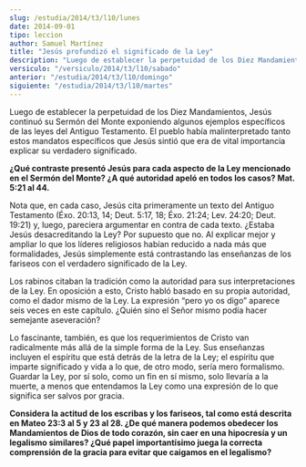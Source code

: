 ```yaml
---
slug: /estudia/2014/t3/l10/lunes
date: 2014-09-01
tipo: leccion
author: Samuel Martínez
title: "Jesús profundizó el significado de la Ley"
description: "Luego de establecer la perpetuidad de los Diez Mandamientos, Jesús continuó su Sermón del Monte exponiendo algunos ejemplos específicos de las leyes del Antiguo Testamento. El pueblo había malinterpretado tanto estos mandatos específicos que Jesús sintió que era..."
versiculo: "/versiculo/2014/t3/l10/sabado"
anterior: "/estudia/2014/t3/l10/domingo"
siguiente: "/estudia/2014/t3/l10/martes"
---
```


Luego de establecer la perpetuidad de los Diez Mandamientos, Jesús continuó su Sermón del Monte exponiendo algunos ejemplos específicos de las leyes del Antiguo Testamento. El pueblo había malinterpretado tanto estos mandatos específicos que Jesús sintió que era de vital importancia explicar su verdadero significado.

**¿Qué contraste presentó Jesús para cada aspecto de la Ley mencionado en el Sermón del Monte? ¿A qué autoridad apeló en todos los casos? Mat. 5:21 al 44.**

Nota que, en cada caso, Jesús cita primeramente un texto del Antiguo Testamento (Éxo. 20:13, 14; Deut. 5:17, 18; Éxo. 21:24; Lev. 24:20; Deut. 19:21) y, luego, pareciera argumentar en contra de cada texto. ¿Estaba Jesús desacreditando la Ley? Por supuesto que no. Al explicar mejor y ampliar lo que los líderes religiosos habían reducido a nada más que formalidades, Jesús simplemente está contrastando las enseñanzas de los fariseos con el verdadero significado de la Ley.

Los rabinos citaban la tradición como la autoridad para sus interpretaciones de la Ley. En oposición a esto, Cristo habló basado en su propia autoridad, como el dador mismo de la Ley. La expresión “pero yo os digo” aparece seis veces en este capítulo. ¿Quién sino el Señor mismo podía hacer semejante aseveración?

Lo fascinante, también, es que los requerimientos de Cristo van radicalmente más allá de la simple forma de la Ley. Sus enseñanzas incluyen el espíritu que está detrás de la letra de la Ley; el espíritu que imparte significado y vida a lo que, de otro modo, sería mero formalismo. Guardar la Ley, por sí solo, como un fin en sí mismo, solo llevaría a la muerte, a menos que entendamos la Ley como una expresión de lo que significa ser salvos por gracia.

**Considera la actitud de los escribas y los fariseos, tal como está descrita en Mateo 23:3 al 5 y 23 al 28. ¿De qué manera podemos obedecer los Mandamientos de Dios de todo corazón, sin caer en una hipocresía y un legalismo similares? ¿Qué papel importantísimo juega la correcta comprensión de la gracia para evitar que caigamos en el legalismo?**
